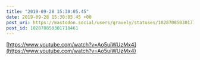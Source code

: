 ```yaml
---
title: "2019-09-28 15:30:05.45"
date: 2019-09-28 15:30:05.45 +00
post_uri: https://mastodon.social/users/gravely/statuses/102870850301718461
post_id: 102870850301718461
---
```

[https://www.youtube.com/watch?v=Ao5uiWUzMx4](https://www.youtube.com/watch?v=Ao5uiWUzMx4)


